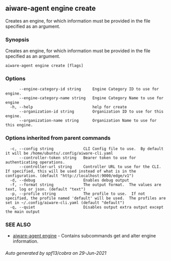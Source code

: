 ## aiware-agent engine create

Creates an engine, for which information must be provided in the file specified as an argument.

### Synopsis

Creates an engine, for which information must be provided in the file specified as an argument.

```
aiware-agent engine create [flags] 
```

### Options

```
      --engine-category-id string     Engine Category ID to use for engine.
      --engine-category-name string   Engine Category Name to use for engine
  -h, --help                          help for create
      --organization-id string        Organization ID to use for this engine.
      --organization-name string      Organization Name to use for this engine.
```

### Options inherited from parent commands

```
  -c, --config string             CLI Config file to use.  By default it will be /home/ubuntu/.config/aiware-cli.yaml
      --controller-token string   Bearer token to use for authenticating operations.
      --controller-url string     Controller URL to use for the CLI.  If specified, this will be used instead of what is in the configuration. (default "http://localhost:9000/edge/v1")
  -d, --debug                     Enables debug output
  -f, --format string             The output format.  The values are text, log or json. (default "text")
  -p, --profile string            The profile to use.  If not specified, the profile named 'default' will be used.  The profiles are set in ~/.config/aiware-cli.yaml (default "default")
  -q, --quiet                     Disables output extra output except the main output
```

### SEE ALSO

* [aiware-agent engine](/cli/aiware-agent_engine.md)	 - Contains subcommands get and alter engine information.

###### Auto generated by spf13/cobra on 29-Jun-2021
